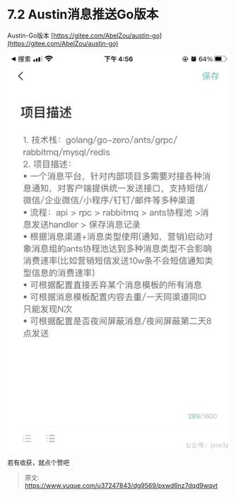 # 7.2 Austin消息推送Go版本

Austin-Go版本 [https://gitee.com/AbelZou/austin-go](https://gitee.com/AbelZou/austin-go)

![1652777926768-e94f988a-6e97-4870-ad63-6fb2a94ee289.jpeg](./img/DjunCRbMBREBCN_X/1652777926768-e94f988a-6e97-4870-ad63-6fb2a94ee289-075760.webp)

若有收获，就点个赞吧

 


> 原文: <https://www.yuque.com/u37247843/dg9569/pxwd6nz7dqd9wqvt>
